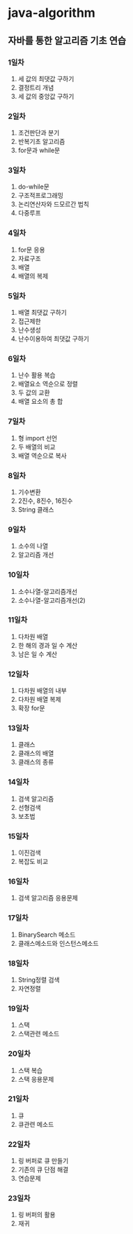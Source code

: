 # java-algorithm

## 자바를 통한 알고리즘 기초 연습

### 1일차
1. 세 값의 최댓값 구하기
2. 결정트리 개념
3. 세 값의 중앙값 구하기

### 2일차
1. 조건판단과 분기
2. 반복기초 알고리즘
3. for문과 while문

### 3일차
1. do-while문
2. 구조적프로그래밍
3. 논리연산자와 드모르간 법칙
4. 다중루프

### 4일차
1. for문 응용
2. 자료구조
3. 배열
4. 배열의 복제

### 5일차
1. 배열 최댓값 구하기
2. 접근제한
3. 난수생성
4. 난수이용하여 최댓값 구하기

### 6일차
1. 난수 활용 복습
2. 배열요소 역순으로 정렬
3. 두 값의 교환
4. 배열 요소의 총 합

### 7일차
1. 형 import 선언
2. 두 배열의 비교
3. 배열 역순으로 복사

### 8일차
1. 기수변환
2. 2진수, 8진수, 16진수
3. String 클래스

### 9일차
1. 소수의 나열
2. 알고리즘 개선

### 10일차
1. 소수나열-알고리즘개선
2. 소수나열-알고리즘개선(2)

### 11일차
1. 다차원 배열
2. 한 해의 경과 일 수 계산
3. 남은 일 수 계산

### 12일차
1. 다차원 배열의 내부
2. 다차원 배열 복제
3. 확장 for문

### 13일차
1. 클래스
2. 클래스의 배열
3. 클래스의 종류

### 14일차
1. 검색 알고리즘
2. 선형검색
3. 보초법

### 15일차
1. 이진검색
2. 복잡도 비교

### 16일차
1. 검색 알고리즘 응용문제

### 17일차
1. BinarySearch 메소드
2. 클래스메소드와 인스턴스메소드

### 18일차
1. String정렬 검색
2. 자연정렬

### 19일차
1. 스택
2. 스택관련 메소드

### 20일차
1. 스택 복습
2. 스택 응용문제

### 21일차
1. 큐
2. 큐관련 메소드

### 22일차
1. 링 버퍼로 큐 만들기
2. 기존의 큐 단점 해결
3. 연습문제

### 23일차
1. 링 버퍼의 활용
2. 재귀
